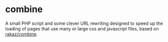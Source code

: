 combine
========================

A small PHP script and some clever URL rewriting designed to speed up the loading of pages that use many or large css and javascript files, based on [rakaz/combine](http://rakaz.nl/code/combine).
